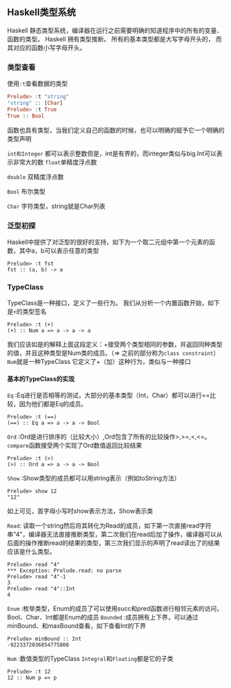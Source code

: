 ## Haskell类型系统
Haskell  静态类型系统，编译器在运行之前需要明确的知道程序中的所有的变量、函数的类型。
Haskell 拥有类型推断。
所有的基本类型都是大写字母开头的，
而其对应的函数小写字母开头。

### 类型查看
使用`:t`查看数据的类型
``` Haskell
Prelude> :t "string"
"string" :: [Char]
Prelude> :t True
True :: Bool
```
函数也具有类型，当我们定义自己的函数的时候，也可以明确的赋予它一个明确的类型声明

`int和Integer`  都可以表示整数但是，int是有界的，而integer类似与big.Int可以表示非常大的数
`float`单精度浮点数

`double` 双精度浮点数

`Bool` 布尔类型

`Char` 字符类型，string就是Char列表

### 泛型初探
Haskell中提供了对泛型的很好的支持，如下为一个取二元组中第一个元素的函数，其中a，b可以表示任意的类型
```
Prelude> :t fst
fst :: (a, b) -> a
```
### TypeClass
TypeClass是一种接口，定义了一些行为。
我们从分析一个内置函数开始，如下是`+`的类型签名
```
Prelude> :t (+)
(+) :: Num a => a -> a -> a
```
我们应该如是的解释上面这段定义：+接受两个类型相同的参数，并返回同种类型的值，并且这种类型是Num类的成员。（=> 之前的部分称为`class constraint`） `Num`就是一种TypeClass 它定义了+（加）这种行为，类似与一种接口
#### 基本的TypeClass的实现
`Eq` :Eq进行是否相等的测试，大部分的基本类型（Int，Char）都可以进行==比较，因为他们都是Eq的成员。
```
Prelude> :t (==)
(==) :: Eq a => a -> a -> Bool
```
`Ord` :Ord是进行排序的（比较大小）,Ord包含了所有的比较操作>,>=,<,<=。 `compare`函数接受两个实现了Ord数值返回比较结果
```
Prelude> :t (>)
(>) :: Ord a => a -> a -> Bool
```

`Show` :Show类型的成员都可以用string表示（例如toString方法）
```
Prelude> show 12
"12"
```
如上可见，首字母小写时show表示方法，Show表示类

`Read`: 读取一个string然后将其转化为Read的成员，如下第一次直接read字符串"4"，编译器无法直接推断类型，第二次我们在read后加了操作，编译器可以从后面的操作推断read的结果的类型，第三次我们显示的声明了read读出了的结果应该是什么类型。
```
Prelude> read "4"
*** Exception: Prelude.read: no parse
Prelude> read "4"-1
3
Prelude> read "4"::Int
4
```
`Enum` :枚举类型，Enum的成员了可以使用succ和pred函数进行相邻元素的访问，Bool、Char、Int都是Enum的成员
`Bounded` :成员拥有上下界，可以通过minBound、和maxBound查看，如下查看Int的下界
```
Prelude> minBound :: Int
-9223372036854775808
```
`Num` :数值类型的TypeClass `Integral`和`Floating`都是它的子类
```
Prelude> :t 12
12 :: Num p => p
```
